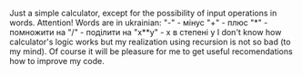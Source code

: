 Just a simple calculator, except for the possibility of input operations in words. Attention! Words are in ukrainian:
"-" - мінус
"+" - плюс
"*" - помножити на
"/" - поділити на
"x**y" - x в степені y
I don't know how calculator's logic works but my realization using recursion is not so bad (to my mind). Of course it will be pleasure for me to get useful recomendations how to improve my code.
